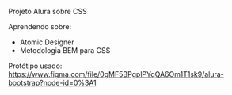 Projeto Alura sobre CSS

Aprendendo sobre:
- Atomic Designer
- Metodologia BEM para CSS



Protótipo usado: https://www.figma.com/file/0gMF5BPgplPYqQA6Om1T1sk9/alura-bootstrap?node-id=0%3A1
